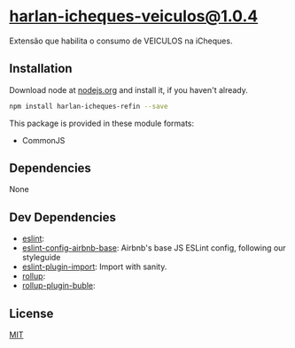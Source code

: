 # harlan-icheques-veiculos@1.0.4

Extensão que habilita o consumo de VEICULOS na iCheques.

## Installation
Download node at [nodejs.org](http://nodejs.org) and install it, if you haven't already.

```sh
npm install harlan-icheques-refin --save
```

This package is provided in these module formats:

- CommonJS

## Dependencies

None

## Dev Dependencies

- [eslint](): 
- [eslint-config-airbnb-base](https://github.com/airbnb/javascript): Airbnb's base JS ESLint config, following our styleguide
- [eslint-plugin-import](https://github.com/benmosher/eslint-plugin-import): Import with sanity.
- [rollup](): 
- [rollup-plugin-buble](): 

## License
[MIT](http://escolhaumalicenca.com.br/licencas/mit/)
